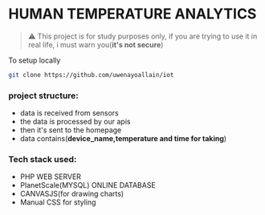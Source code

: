 
# HUMAN TEMPERATURE ANALYTICS
> ⚠️ This project is for study purposes only, if you are trying to use it in real life, i must warn you(**it's not secure**)

To setup locally
```sh
git clone https://github.com/uwenayoallain/iot
```
### project structure:
* data is received from sensors
* the data is processed by our apis
* then it's sent to the homepage
* data contains(**device_name,temperature and time for taking**)
### Tech stack used:
* PHP WEB SERVER
* PlanetScale(MYSQL) ONLINE DATABASE
* CANVASJS(for drawing charts)
* Manual CSS for styling
  